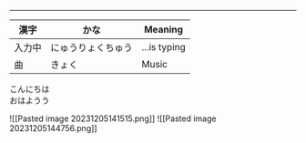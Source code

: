 
---

| 漢字 | かな | Meaning | 
| --- | --- | --- |
| 入力中 | にゅうりょくちゅう | ...is typing |
| 曲 | きょく | Music |

こんにちは \
おはようう


![[Pasted image 20231205141515.png]]
![[Pasted image 20231205144756.png]]